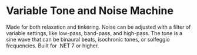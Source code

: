 # Variable Tone and Noise Machine

Made for both relaxation and tinkering.
Noise can be adjusted with a filter of variable settings, like low-pass, band-pass, and high-pass. The tone is a sine wave that can be binaural beats, isochronic tones, or solfeggio frequencies.
Built for .NET 7 or higher.

